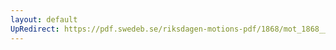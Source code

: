 ```yaml
---
layout: default
UpRedirect: https://pdf.swedeb.se/riksdagen-motions-pdf/1868/mot_1868__ak__00193/mot_1868__ak__00193_002.pdf
---
```

